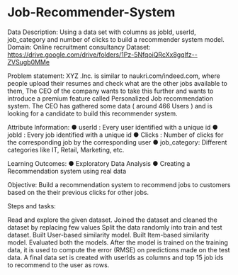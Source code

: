 # Job-Recommender-System
Data Description: Using a data set with columns as jobId, userId, job_category and number of clicks to build a recommender system model.
Domain: Online recruitment consultancy
Dataset: https://drive.google.com/drive/folders/1Pz-5NfqoiQRcXx8gqlfz--ZVSugb0MMe

Problem statement: XYZ .Inc. is similar to naukri.com/indeed.com, where people upload their resumes and check what are the other jobs available to them, The CEO of the company wants to take this further and wants to introduce a premium feature called Personalized Job recommendation system. The CEO has gathered some data ( around 466 Users ) and is looking for a candidate to build this recommender system.

Attribute Information: ● userId : Every user identified with a unique id ● jobId : Every job identified with a unique id ● Clicks : Number of clicks for the corresponding job by the corresponding user ● job_category: Different categories like IT, Retail, Marketing, etc.

Learning Outcomes: ● Exploratory Data Analysis ● Creating a Recommendation system using real data 

Objective: Build a recommendation system to recommend jobs to customers based on the their previous clicks for other jobs.

Steps and tasks:

Read and explore the given dataset. Joined the dataset and cleaned the dataset by replacing few values
Split the data randomly into train and test dataset. 
Built User-based similarity model. 
Built Item-based similarity model.
Evaluated both the models. 
After the model is trained on the training data, it is used to compute the error (RMSE) on predictions made on the test data.
A final data set is created with userIds as columns and top 15 job ids to recommend to the user as rows.
